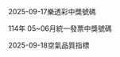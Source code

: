 
2025-09-17樂透彩中獎號碼

                                
114年 05~06月統一發票中獎號碼
                             
2025-09-18空氣品質指標
                              